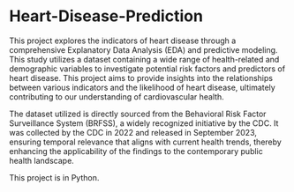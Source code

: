 # Heart-Disease-Prediction
This project explores the indicators of heart disease through a comprehensive Explanatory Data Analysis (EDA) and predictive modeling. This study utilizes a dataset containing a wide range of health-related and demographic variables to investigate potential risk factors and predictors of heart disease. This project aims to provide insights into the relationships between various indicators and the likelihood of heart disease, ultimately contributing to our understanding of cardiovascular health. 

The dataset utilized is directly sourced from the Behavioral Risk Factor Surveillance System (BRFSS), a widely recognized initiative by the CDC. It was collected by the CDC in 2022 and released in September 2023, ensuring temporal relevance that aligns with current health trends, thereby enhancing the applicability of the findings to the contemporary public health landscape.

This project is in Python. 
